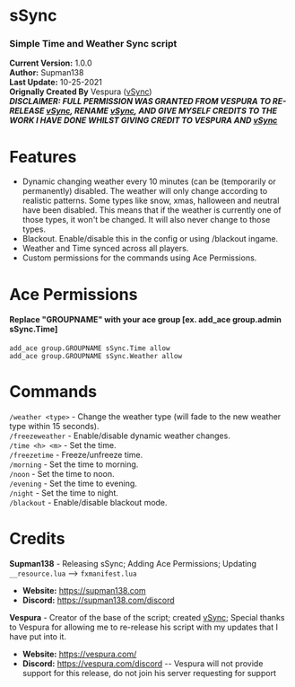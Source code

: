 # sSync
### **Simple Time and Weather Sync script**
**Current Version:** 1.0.0  
**Author:** Supman138  
**Last Update:** 10-25-2021  
**Orignally Created By** Vespura ([vSync](https://forum.cfx.re/t/vsync-v1-4-0-simple-weather-and-time-sync/49710))  
***DISCLAIMER: FULL PERMISSION WAS GRANTED FROM VESPURA TO RE-RELEASE [vSync](https://forum.cfx.re/t/vsync-v1-4-0-simple-weather-and-time-sync/49710), RENAME [vSync](https://forum.cfx.re/t/vsync-v1-4-0-simple-weather-and-time-sync/49710), AND GIVE MYSELF CREDITS TO THE WORK I HAVE DONE WHILST GIVING CREDIT TO VESPURA AND [vSync](https://forum.cfx.re/t/vsync-v1-4-0-simple-weather-and-time-sync/49710)***
#

# Features
- Dynamic changing weather every 10 minutes (can be (temporarily or permanently) disabled. The weather will only change according to realistic patterns. Some types like snow, xmas, halloween and neutral have been disabled. This means that if the weather is currently one of those types, it won't be changed. It will also never change to those types.
- Blackout. Enable/disable this in the config or using /blackout ingame.
- Weather and Time synced across all players.
- Custom permissions for the commands using Ace Permissions.

# Ace Permissions
#### **Replace "GROUPNAME" with your ace group [ex. add_ace group.admin sSync.Time]**
``add_ace group.GROUPNAME sSync.Time allow``  
``add_ace group.GROUPNAME sSync.Weather allow``

# Commands
``/weather <type>`` - Change the weather type (will fade to the new weather type within 15 seconds).  
``/freezeweather`` - Enable/disable dynamic weather changes.  
``/time <h> <m>`` - Set the time.  
``/freezetime`` - Freeze/unfreeze time.  
``/morning`` - Set the time to morning.  
``/noon`` - Set the time to noon.  
``/evening`` - Set the time to evening.  
``/night`` - Set the time to night.  
``/blackout`` - Enable/disable blackout mode.

# Credits

**Supman138** - Releasing sSync; Adding Ace Permissions; Updating ``__resource.lua`` --> ``fxmanifest.lua``
  - **Website:** https://supman138.com  
  - **Discord:** https://supman138.com/discord  

**Vespura** - Creator of the base of the script; created [vSync](https://forum.cfx.re/t/vsync-v1-4-0-simple-weather-and-time-sync/49710); Special thanks to Vespura for allowing me to re-release his script with my updates that I have put into it.
  - **Website:** https://vespura.com/
  - **Discord:** https://vespura.com/discord -- Vespura will not provide support for this release, do not join his server requesting for support
